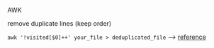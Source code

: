 AWK

remove duplicate lines (keep order)

```awk '!visited[$0]++' your_file > deduplicated_file``` --> [reference](https://iridakos.com/how-to/2019/05/16/remove-duplicate-lines-preserving-order-linux.html)